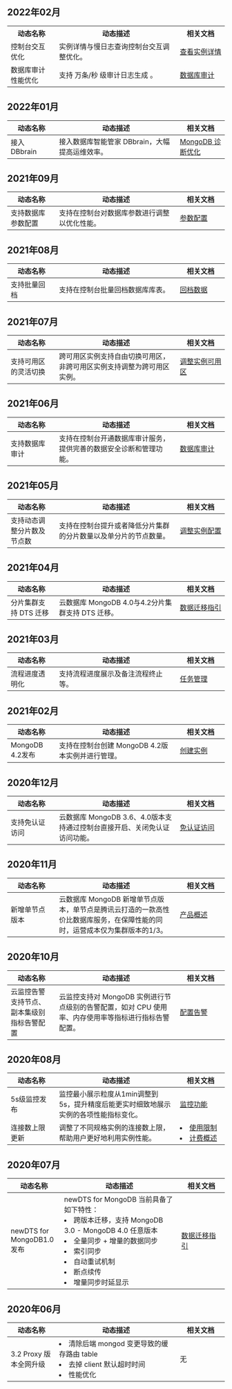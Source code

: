## 2022年02月
<table>
<tr><th width=20%>动态名称</th><th width=50%>动态描述</th><th width=20%>相关文档</th></tr>
<tr>
<td>控制台交互优化</td>
<td> 实例详情与慢日志查询控制台交互调整优化。</td>
<td><a href="https://cloud.tencent.com/document/product/240/64595" target="">查看实例详情</td></tr>
<tr>
<td>数据库审计性能优化</td>
<td>支持 万条/秒 级审计日志生成 。</td>
<td><a href="https://cloud.tencent.com/document/product/240/64598" target="">数据库审计</td></tr>
</table>

## 2022年01月
<table>
<tr><th width=20%>动态名称</th><th width=50%>动态描述</th><th width=20%>相关文档</th></tr>
<tbody><tr>
<td>接入 DBbrain</td>
<td>接入数据库智能管家 DBbrain，大幅提高运维效率。</td>
<td><a href="https://cloud.tencent.com/document/product/1130/65835" target="_blank">MongoDB 诊断优化</a></td></tr>
</tbody></table>

## 2021年09月
<table>
<tr><th width=20%>动态名称</th><th width=50%>动态描述</th><th width=20%>相关文档</th></tr>
<tbody><tr>
<td>支持数据库参数配置</td>
<td>支持在控制台对数据库参数进行调整以优化性能。</td>
<td><a href="https://cloud.tencent.com/document/product/240/63732" target="_blank">参数配置</a></td></tr>
</tbody></table>

## 2021年08月
<table>
<tr><th width=20%>动态名称</th><th width=50%>动态描述</th><th width=20%>相关文档</th></tr>
<tbody><tr>
<td>支持批量回档</td>
<td>支持在控制台批量回档数据库库表。</td>
<td><a href="https://cloud.tencent.com/document/product/240/7109" target="_blank">回档数据</a></td></tr>
</tbody></table>

## 2021年07月
<table>
<tr><th width=20%>动态名称</th><th width=50%>动态描述</th><th width=20%>相关文档</th></tr>
<tbody><tr>
<td>支持可用区的灵活切换</td>
<td>跨可用区实例支持自由切换可用区，非跨可用区实例支持调整为跨可用区实例。</td>
<td><a href="https://cloud.tencent.com/document/product/240/64593" target="_blank">调整实例可用区</a></td></tr>
</tbody></table>

## 2021年06月
<table>
<tr><th width=20%>动态名称</th><th width=50%>动态描述</th><th width=20%>相关文档</th></tr>
<tbody><tr>
<td>支持数据库审计</td>
<td>支持在控制台开通数据库审计服务，提供完善的数据安全诊断和管理功能。</td>
<td><a href="https://cloud.tencent.com/document/product/240/64598" target="_blank">数据库审计</a></td></tr>
</tbody></table>

## 2021年05月
<table>
<tr><th width=20%>动态名称</th><th width=50%>动态描述</th><th width=20%>相关文档</th></tr>
<tbody><tr>
<td>支持动态调整分片数及节点数</td>
<td>支持在控制台提升或者降低分片集群的分片数量以及单分片的节点数量。</td>
<td><a href="https://cloud.tencent.com/document/product/240/19911" target="_blank">调整实例配置</a></td></tr>
</tbody></table>

## 2021年04月
<table>
<tr><th width=20%>动态名称</th><th width=50%>动态描述</th><th width=20%>相关文档</th></tr>
<tbody><tr>
<td>分片集群支持 DTS 迁移</td>
<td>云数据库 MongoDB 4.0与4.2分片集群支持 DTS 迁移。</td>
<td><a href="https://cloud.tencent.com/document/product/240/37646" target="_blank">数据迁移指引</a></td></tr>
</tbody></table>

## 2021年03月
<table>
<tr><th width=20%>动态名称</th><th width=50%>动态描述</th><th width=20%>相关文档</th></tr>
<tbody><tr>
<td>流程进度透明化</td>
<td>支持流程进度展示及备注流程终止等。</td>
<td><a href="https://cloud.tencent.com/document/product/240/64597" target="_blank">任务管理</a></td></tr>
</tbody></table>

## 2021年02月
<table>
<tr><th width=20%>动态名称</th><th width=50%>动态描述</th><th width=20%>相关文档</th></tr>
<tbody><tr>
<td>MongoDB 4.2发布</td>
<td>支持在控制台创建 MongoDB 4.2版本实例并进行管理。</td>
<td><a href="https://cloud.tencent.com/document/product/240/3551" target="_blank">创建实例</a></td></tr>
</tbody></table>

## 2020年12月
<table>
<tr><th width=20%>动态名称</th><th width=50%>动态描述</th><th width=20%>相关文档</th></tr>
<tbody><tr>
<td>支持免认证访问</td>
<td>云数据库 MongoDB 3.6、4.0版本支持通过控制台直接开启、关闭免认证访问功能。</td>
<td><a href="https://cloud.tencent.com/document/product/240/49887" target="_blank">免认证访问</a>
</td></tr>
</tbody></table>

## 2020年11月
<table>
<tr><th width=20%>动态名称</th><th width=50%>动态描述</th><th width=20%>相关文档</th></tr>
<tbody><tr>
<td>新增单节点版本</td>
<td>云数据库 MongoDB 新增单节点版本，单节点是腾讯云打造的一款高性价比数据库服务，在保障性能的同时，运营成本仅为集群版本的1/3。</td>
<td><a href="https://cloud.tencent.com/document/product/240/3544" target="_blank">产品概述</a>
</td></tr>
</tbody></table>

## 2020年10月
<table>
<tr><th width=20%>动态名称</th><th width=50%>动态描述</th><th width=20%>相关文档</th></tr>
<tbody><tr>
<td>云监控告警支持节点、副本集级别指标告警配置</td>
<td>云监控支持对 MongoDB 实例进行节点级别的告警配置，如对 CPU 使用率、内存使用率等指标进行指标告警配置。</td>
<td><a href="https://cloud.tencent.com/document/product/240/7118" target="_blank">配置告警</a>
</td></tr>
</tbody></table>

## 2020年08月
<table>
<tr><th width=20%>动态名称</th><th width=50%>动态描述</th><th width=20%>相关文档</th></tr>
<tbody><tr>
<td>5s级监控发布</td>
<td>监控最小展示粒度从1min调整到5s，提升精度后能更实时细致地展示实例的各项性能指标变化。</td>
<td><a href="https://cloud.tencent.com/document/product/240/7117" target="_blank">监控功能</a>
</td></tr>
<tr>
<td>连接数上限更新</td>
<td>调整了不同规格实例的连接数上限，帮助用户更好地利用实例性能。</td>
<td><li><a href="https://cloud.tencent.com/document/product/240/622" target="_blank">使用限制</a><li>
<a href="https://cloud.tencent.com/document/product/240/3550" target="_blank">计费概述</a>
</td></tr>
</tbody></table>

## 2020年07月
<table>
<tr><th width=20%>动态名称</th><th width=50%>动态描述</th><th width=20%>相关文档</th></tr>
<tbody><tr>
<td>newDTS for MongoDB1.0 发布</td>
<td>newDTS for MongoDB 当前具备了如下特性：<li>跨版本迁移，支持 MongoDB 3.0 - MongoDB 4.0 任意版本 <li>全量同步 + 增量的数据同步 <li>索引同步<li>自动重试机制<li>断点续传<li>增量同步时延显示</td>
<td><a href="https://cloud.tencent.com/document/product/240/37646" target="_blank">数据迁移指引</a>
</td></tr>
</tbody></table>

## 2020年06月
<table>
<tr><th width=20%>动态名称</th><th width=50%>动态描述</th><th width=20%>相关文档</th></tr>
<tbody><tr>
<td>3.2 Proxy 版本全网升级</td>
<td> <li>清除后端 mongod 变更导致的缓存路由 table<li>去掉 client 默认超时时间<li>性能优化 </td>
<td>无</td></tr>
</tbody></table>

